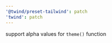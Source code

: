 ```yaml
---
'@twind/preset-tailwind': patch
'twind': patch
---
```


support alpha values for `theme()` function
